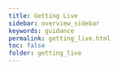 ```yaml
---
title: Getting Live
sidebar: overview_sidebar
keywords: guidance
permalink: getting_live.html
toc: false
folder: getting_live
---
```


<link rel="stylesheet" href="https://unpkg.com/bootstrap-table@1.15.4/dist/bootstrap-table.min.css">
<style>.sticky-header-container {left: 3em;right: 3em;}</style>

<table 
      data-toggle="table"
      data-pagination="true"
      data-search="true"
      data-show-columns="true"
      data-show-multi-sort="true"
      data-sort-priority='[{"sortName": "github.count.forks","sortOrder":"desc"},{"sortName":"github.count.stargazers","sortOrder":"desc"}]
      data-advanced-search="true"
      data-id-table="advancedTable"
>
      <thead>
        <tr>
          <th data-field="ID" data-sortable="true">Item ID</th>
          <th data-field="Item" data-sortable="true">Item Name</th>
          <th data-field="Price" data-sortable="true">Item Price</th>
        </tr>
      </thead>
      <tbody>
        <tr>
          <td>1</td>
          <td>Item 1</td>
          <td>$1</td>
        </tr>
        <tr>
          <td>2</td>
          <td>Item 2</td>
          <td>$2</td>
        </tr>
      </tbody>
    </table>

<script src="https://unpkg.com/bootstrap-table@1.15.4/dist/bootstrap-table.min.js"></script>
<script src="https://unpkg.com/bootstrap-table@1.15.4/dist/extensions/multiple-sort/bootstrap-table-multiple-sort.js"></script>
<script src="https://unpkg.com/bootstrap-table@1.15.4/dist/extensions/sticky-header/bootstrap-table-sticky-header.min.js"></script>
<script src="https://unpkg.com/bootstrap-table@1.15.4/dist/extensions/toolbar/bootstrap-table-toolbar.min.js"></script>
